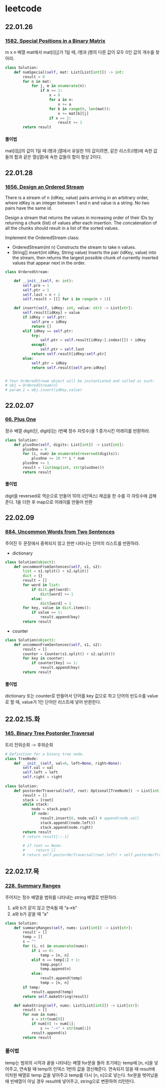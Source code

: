 # leetcode

## 22.01.26
### [1582. Special Positions in a Binary Matrix](https://leetcode.com/problems/special-positions-in-a-binary-matrix)
m x n 배열 mat에서 mat[i][j]가 1일 때, i행과 j행의 다른 값이 모두 0인 값의 개수를 찾아라.


```python
class Solution:
    def numSpecial(self, mat: List[List[int]]) -> int:
        result = 0
        for n in mat:
            for j, m in enumerate(n):
                if m == 1:
                    x = 0
                    for a in n:
                        x += a
                    for b in range(0, len(mat)):
                        x += mat[b][j]
                    if x == 2:
                        result += 1
        return result
```

#### 풀이법
mat[i][j]의 값이 1일 때 i행과 j열에서 유일한 1의 값이려면,
같은 리스트(i행)에 속한 값들의 합과 같은 열(j열)에 속한 값들의 합이 항상 2이다.



## 22.01.28
### [1656. Design an Ordered Stream](https://leetcode.com/problems/design-an-ordered-stream/)
There is a stream of n (idKey, value) pairs arriving in an arbitrary order, where idKey is an integer between 1 and n and value is a string. No two pairs have the same id.

Design a stream that returns the values in increasing order of their IDs by returning a chunk (list) of values after each insertion. The concatenation of all the chunks should result in a list of the sorted values.

Implement the OrderedStream class:

- OrderedStream(int n) Constructs the stream to take n values.
- String[] insert(int idKey, String value) Inserts the pair (idKey, value) into the stream, then returns the largest possible chunk of currently inserted values that appear next in the order.

```python
class OrderedStream:

    def __init__(self, n: int):
        self.pre = 1
        self.ptr = 1
        self.last = n + 2
        self.result = [[] for i in range(n + 1)]

    def insert(self, idKey: int, value: str) -> List[str]:
        self.result[idKey] = value
        if idKey > self.ptr:
            self.pre = idKey
            return []
        elif idKey == self.ptr:
            try:
                self.ptr = self.result[idKey:].index([]) + idKey
            except:
                self.ptr = self.last
            return self.result[idKey:self.ptr]
        else:
            self.ptr = idKey
            return self.result[self.pre:idKey]


# Your OrderedStream object will be instantiated and called as such:
# obj = OrderedStream(n)
# param_1 = obj.insert(idKey,value)
```



## 22.02.07
### [66. Plus One](https://leetcode.com/problems/plus-one/)
정수 배열 digit(단, digit[i]는 i번째 정수 자릿수)을 1 증가시킨 어레이를 반환하라.

```python
class Solution:
    def plusOne(self, digits: List[int]) -> List[int]:
        plusOne = 0
        for (i, num) in enumerate(reversed(digits)):
            plusOne += 10 ** i * num
        plusOne += 1
        result = list(map(int, str(plusOne)))
        return result
```

#### 풀이법
digit을 reversed로 역순으로 만들어 10의 i(인덱스) 제곱을 한 수를 각 자릿수에 곱해준다.
1을 더한 후 map으로 어레이를 만들어 반환



## 22.02.09
### [884. Uncommon Words from Two Sentences](https://leetcode.com/problems/uncommon-words-from-two-sentences/)
주어진 두 문장에서 중복되지 않고 한번 나타나는 단어의 리스트를 반환하라.

- dictionary
```python
class Solution(object):
    def uncommonFromSentences(self, s1, s2):
        list = s1.split() + s2.split()
        dict = {}
        result = []
        for word in list:
            if dict.get(word):
                dict[word] += 1
            else:
                dict[word] = 1
        for key, value in dict.items():
            if value == 1:
                result.append(key)
        return result
```

- counter
```python
class Solution(object):
    def uncommonFromSentences(self, s1, s2):
        result = []
        counter = Counter(s1.split() + s2.split())
        for key in counter:
            if counter[key] == 1:
                result.append(key)
        return result 
```

#### 풀이법
dictionary 또는 counter로 만들어서 단어를 key 값으로 하고 단어의 빈도수를 value로 할 때, value가 1인 단어만 리스트에 넣어 반환한다.



## 22.02.15.화
### [145. Binary Tree Postorder Traversal](https://leetcode.com/problems/binary-tree-postorder-traversal)
트리 전위순회 -> 후위순회

```python
# Definition for a binary tree node.
class TreeNode:
    def __init__(self, val=0, left=None, right=None):
        self.val = val
        self.left = left
        self.right = right
        
class Solution:
    def postorderTraversal(self, root: Optional[TreeNode]) -> List[int]:
        result = []
        stack = [root]
        while stack:
            node = stack.pop()
            if node:
                result.insert(0, node.val) # append(node.val)
                stack.append((node.left))
                stack.append(node.right)
        return result
        # return result[::-1]
    
        # if root == None:
        #     return []
        # return self.postorderTraversal(root.left) + self.postorderTraversal(root.right) + [root.val]

```




## 22.02.17.목
### [228. Summary Ranges](https://leetcode.com/problems/summary-ranges/)

주어지는 정수 배열을 범위를 나타내는 string 배열로 반환하라. 

1. a와 b가 같지 않고 연속될 때 “a→b”
2. a와 b가 같을 때 “a”

```python
class Solution:
    def summaryRanges(self, nums: List[int]) -> List[str]:
        result = []
        temp = []
        s = ""
        for (i, n) in enumerate(nums):
            if i == 0:
                temp = [n, n]
            elif n == temp[1] + 1:
                temp.pop()
                temp.append(n)
            else:
                result.append(temp)
                temp = [n, n]
        if temp:
            result.append(temp)
        return self.makeString(result)

    def makeString(self, nums: List[List[int]]) -> List[str]:
        result = []
        for num in nums:
            s = str(num[0])
            if num[0] != num[1]:
                s += "->" + str(num[1])
            result.append(s)
        return result
```

### 풀이법
temp는 범위의 시작과 끝을 나타내는 배열
for문을 돌아 초기에는 temp에 [n, n]을 넣어주고, 연속될 때 temp의 인덱스 1번의 값을 갱신해준다.
연속되지 않을 때 result에 이차원 배열로 temp 값을 넣어주고 temp를 다시 [n, n]으로 넣는다.
for문을 벗어났을 때 빈배열이 아닐 경우 result에 넣어주고, string으로 변환하여 리턴한다.



